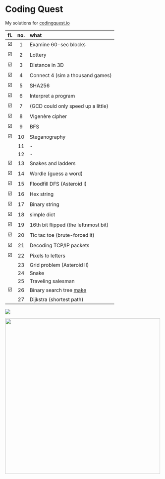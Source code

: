 # Coding Quest

My solutions for [codingquest.io](https://codingquest.io/) 

<!-- ![](https://codingquest.io/alien-256x256.png) -->

| fi. | no. | what |
| :----: | :-----: | :--- |
| ☑️      |    1    | Examine 60-sec blocks
| ☑️      |    2    | Lottery
| ☑️      |    3    | Distance in 3D
| ☑️      |    4    | Connect 4 (sim a thousand games)
| ☑️      |    5    | SHA256
| ☑️      |    6    | Interpret a program 
| ☑️      |    7    | (GCD could only speed up a little)
| ☑️      |    8    | Vigenère cipher
| ☑️      |    9    | BFS
| ☑️      |   10    | Steganography
|        |   11    | -
|        |   12    | -
| ☑️      |   13    | Snakes and ladders
| ☑️      |   14    | Wordle (guess a word)
| ☑️      |   15    | Floodfill DFS (Asteroid I)
| ☑️      |   16    | Hex string
| ☑️      |   17    | Binary string 
| ☑️      |   18    | simple dict
| ☑️      |   19    | 16th bit flipped (the leftnmost bit)
| ☑️      |   20    | Tic tac toe (brute-forced it)
| ☑️      |   21    | Decoding TCP/IP packets
| ☑️      |   22    | Pixels to letters
|        |   23    | Grid problem (Asteroid II)
|        |   24    | Snake
|        |   25    | Traveling salesman
| ☑️      |   26    | Binary search tree [make](https://www.geeksforgeeks.org/binary-search-tree-set-1-search-and-insertion/)
|        |   27    | Dijkstra (shortest path)

![](https://mathworld.wolfram.com/images/eps-svg/MagicSquareNumerology_851.svg)

<img src="https://i.imgur.com/Su2FnSd.jpg" style="width:500px;" />
